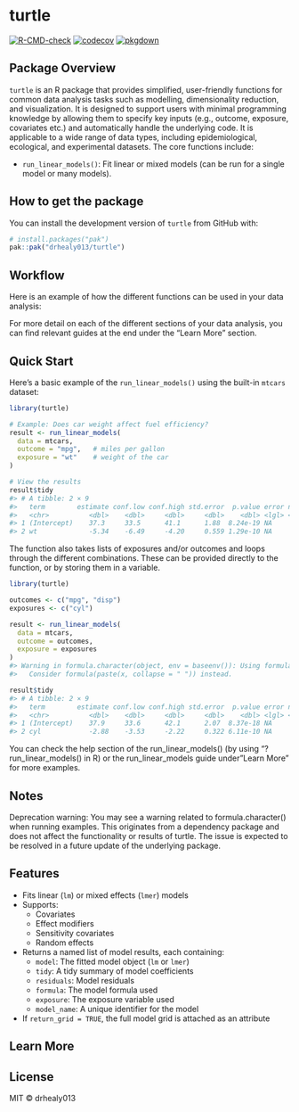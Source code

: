 
# turtle

<!-- badges: start -->

[![R-CMD-check](https://github.com/drhealy013/turtle/actions/workflows/R-CMD-check.yaml/badge.svg)](https://github.com/drhealy013/turtle/actions/workflows/R-CMD-check.yaml)
[![codecov](https://codecov.io/gh/drhealy013/turtle/branch/main/graph/badge.svg)](https://codecov.io/gh/drhealy013/turtle)
[![pkgdown](https://github.com/drhealy013/turtle/actions/workflows/pkgdown.yaml/badge.svg)](https://github.com/drhealy013/turtle/actions/workflows/pkgdown.yaml)
<!-- badges: end -->

## Package Overview

`turtle` is an R package that provides simplified, user-friendly
functions for common data analysis tasks such as modelling,
dimensionality reduction, and visualization. It is designed to support
users with minimal programming knowledge by allowing them to specify key
inputs (e.g., outcome, exposure, covariates etc.) and automatically
handle the underlying code. It is applicable to a wide range of data
types, including epidemiological, ecological, and experimental datasets.
The core functions include:

- `run_linear_models()`: Fit linear or mixed models (can be run for a
  single model or many models).

## How to get the package

You can install the development version of `turtle` from GitHub with:

``` r
# install.packages("pak")
pak::pak("drhealy013/turtle")
```

## Workflow

Here is an example of how the different functions can be used in your
data analysis:

For more detail on each of the different sections of your data analysis,
you can find relevant guides at the end under the “Learn More” section.

## Quick Start

Here’s a basic example of the `run_linear_models()` using the built-in
`mtcars` dataset:

``` r
library(turtle)

# Example: Does car weight affect fuel efficiency?
result <- run_linear_models(
  data = mtcars,
  outcome = "mpg",   # miles per gallon
  exposure = "wt"    # weight of the car
)

# View the results
result$tidy
#> # A tibble: 2 × 9
#>   term        estimate conf.low conf.high std.error  p.value error n_obs   BIC
#>   <chr>          <dbl>    <dbl>     <dbl>     <dbl>    <dbl> <lgl> <int> <dbl>
#> 1 (Intercept)    37.3     33.5      41.1      1.88  8.24e-19 NA       32  170.
#> 2 wt             -5.34    -6.49     -4.20     0.559 1.29e-10 NA       32  170.
```

The function also takes lists of exposures and/or outcomes and loops
through the different combinations. These can be provided directly to
the function, or by storing them in a variable.

``` r
library(turtle)

outcomes <- c("mpg", "disp")
exposures <- c("cyl")

result <- run_linear_models(
  data = mtcars,
  outcome = outcomes,
  exposure = exposures
)
#> Warning in formula.character(object, env = baseenv()): Using formula(x) is deprecated when x is a character vector of length > 1.
#>   Consider formula(paste(x, collapse = " ")) instead.

result$tidy
#> # A tibble: 2 × 9
#>   term        estimate conf.low conf.high std.error  p.value error n_obs   BIC
#>   <chr>          <dbl>    <dbl>     <dbl>     <dbl>    <dbl> <lgl> <int> <dbl>
#> 1 (Intercept)    37.9     33.6      42.1      2.07  8.37e-18 NA       32  174.
#> 2 cyl            -2.88    -3.53     -2.22     0.322 6.11e-10 NA       32  174.
```

You can check the help section of the run_linear_models() (by using
“?run_linear_models() in R) or the run_linear_models guide under”Learn
More” for more examples.

## Notes

Deprecation warning: You may see a warning related to
formula.character() when running examples. This originates from a
dependency package and does not affect the functionality or results of
turtle. The issue is expected to be resolved in a future update of the
underlying package.

## Features

- Fits linear (`lm`) or mixed effects (`lmer`) models
- Supports:
  - Covariates
  - Effect modifiers
  - Sensitivity covariates
  - Random effects
- Returns a named list of model results, each containing:
  - `model`: The fitted model object (`lm` or `lmer`)
  - `tidy`: A tidy summary of model coefficients
  - `residuals`: Model residuals
  - `formula`: The model formula used
  - `exposure`: The exposure variable used
  - `model_name`: A unique identifier for the model
- If `return_grid = TRUE`, the full model grid is attached as an
  attribute

## Learn More

## License

MIT © drhealy013
